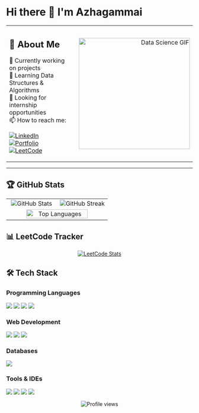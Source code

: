 # Hi there 👋 I'm Azhagammai

<div align="center">
 
</div>
<table align="center">
  <tr>
    <td width="60%" valign="top">
      <h2>🚀 About Me</h2>
      <ul style="list-style-type: none; padding-left: 0;">
        <li>🔭 Currently working on projects</li>
        <li>🌱 Learning Data Structures & Algorithms</li>
        <li>👯 Looking for internship opportunities</li>
        <li>📫 How to reach me:</li>
      </ul>
      <p>
        <a href="https://www.linkedin.com/in/azhagammai-m/">
          <img src="https://img.shields.io/badge/LinkedIn-0077B5?style=for-the-badge&logo=linkedin&logoColor=white" alt="LinkedIn">
        </a><br>
        <a href="https://azhagammaiportfolio.vercel.app/">
          <img src="https://img.shields.io/badge/Portfolio-8A2BE2?style=for-the-badge&logo=vercel&logoColor=white" alt="Portfolio">
        </a><br>
        <a href="https://leetcode.com/u/azhagammai055/">
          <img src="https://img.shields.io/badge/LeetCode-FFA116?style=for-the-badge&logo=leetcode&logoColor=black" alt="LeetCode">
        </a>
      </p>
    </td>
    <td width="100%" align="right" valign="center" padding-top=10%>
      <img width="300" src="https://digitalcreativemind.com/wp-content/uploads/2021/06/Analytics_amp_Data_Science.gif" alt="Data Science GIF">
    </td>
  </tr>
</table>

<hr>

## 🏆 GitHub Stats
<div align="center">
  <table>
    <tr>
      <td width="50%" align="center">
        <img src="https://github-readme-stats.vercel.app/api?username=Azhagammai&show_icons=true&theme=radical&hide_border=true" alt="GitHub Stats" />
      </td>
      <td width="50%" align="center">
        <img src="https://github-readme-streak-stats.herokuapp.com/?user=Azhagammai&theme=radical&hide_border=true" alt="GitHub Streak" />
      </td>
    </tr>
    <tr>
      <td colspan="2" align="center">
        <img width="80%" src="https://github-readme-stats.vercel.app/api/top-langs/?username=Azhagammai&layout=compact&theme=radical&hide_border=true" alt="Top Languages" />
      </td>
    </tr>
  </table>
</div>

## 📊 LeetCode Tracker
<p align="center">
  <a href="https://leetcode.com/u/azhagammai055/">
    <img src="https://leetcard.jacoblin.cool/azhagammai055?theme=dark&font=Fira%20Code&ext=heatmap" alt="LeetCode Stats" />
  </a>
</p>

## 🛠️ Tech Stack
### Programming Languages
<p>
  <img src="https://img.shields.io/badge/Java-ED8B00?style=for-the-badge&logo=openjdk&logoColor=white" />
  <img src="https://img.shields.io/badge/C-00599C?style=for-the-badge&logo=c&logoColor=white" />
  <img src="https://img.shields.io/badge/Python-3776AB?style=for-the-badge&logo=python&logoColor=white" />
  <img src="https://img.shields.io/badge/JavaScript-F7DF1E?style=for-the-badge&logo=javascript&logoColor=black" />
</p>

### Web Development
<p>
  <img src="https://img.shields.io/badge/HTML5-E34F26?style=for-the-badge&logo=html5&logoColor=white" />
  <img src="https://img.shields.io/badge/CSS3-1572B6?style=for-the-badge&logo=css3&logoColor=white" />
  <img src="https://img.shields.io/badge/React-20232A?style=for-the-badge&logo=react&logoColor=61DAFB" />
</p>

### Databases
<p>
  <img src="https://img.shields.io/badge/MySQL-00000F?style=for-the-badge&logo=mysql&logoColor=white" />
</p>

### Tools & IDEs
<p>
  <img src="https://img.shields.io/badge/VS_Code-007ACC?style=for-the-badge&logo=visual-studio-code&logoColor=white" />
  <img src="https://img.shields.io/badge/PyCharm-000000?style=for-the-badge&logo=pycharm&logoColor=white" />
  <img src="https://img.shields.io/badge/Git-F05032?style=for-the-badge&logo=git&logoColor=white" />
  <img src="https://img.shields.io/badge/PowerBI-F2C811?style=for-the-badge&logo=powerbi&logoColor=black" />
</p>

<div align="center">
  <img src="https://komarev.com/ghpvc/?username=Azhagammai&color=blueviolet&style=flat-square" alt="Profile views" />
</div>
